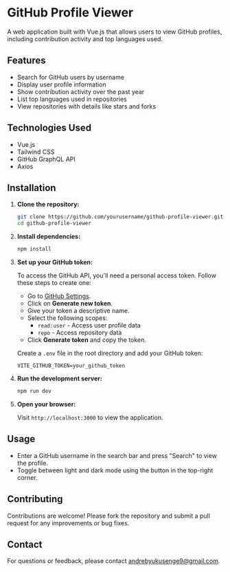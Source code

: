 # GitHub Profile Viewer

A web application built with Vue.js that allows users to view GitHub profiles, including contribution activity and top languages used.

## Features

- Search for GitHub users by username
- Display user profile information
- Show contribution activity over the past year
- List top languages used in repositories
- View repositories with details like stars and forks


## Technologies Used

- Vue.js
- Tailwind CSS
- GitHub GraphQL API
- Axios

## Installation

1. **Clone the repository:**

   ```bash
   git clone https://github.com/yourusername/github-profile-viewer.git
   cd github-profile-viewer
   ```

2. **Install dependencies:**

   ```bash
   npm install
   ```

3. **Set up your GitHub token:**

   To access the GitHub API, you'll need a personal access token. Follow these steps to create one:

   - Go to [GitHub Settings](https://github.com/settings/tokens).
   - Click on **Generate new token**.
   - Give your token a descriptive name.
   - Select the following scopes:
     - `read:user` - Access user profile data
     - `repo` - Access repository data
   - Click **Generate token** and copy the token.

   Create a `.env` file in the root directory and add your GitHub token:

   ```env
   VITE_GITHUB_TOKEN=your_github_token
   ```

4. **Run the development server:**

   ```bash
   npm run dev
   ```

5. **Open your browser:**

   Visit `http://localhost:3000` to view the application.

## Usage

- Enter a GitHub username in the search bar and press "Search" to view the profile.
- Toggle between light and dark mode using the button in the top-right corner.

## Contributing

Contributions are welcome! Please fork the repository and submit a pull request for any improvements or bug fixes.


## Contact

For questions or feedback, please contact [andrebyukusenge9@gmail.com](mailto:andrebyukusenge9@gmail.com).